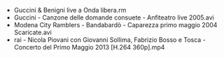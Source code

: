 * Guccini & Benigni live a Onda libera.rm
* Guccini - Canzone delle domande consuete - Anfiteatro live 2005.avi
* Modena City Ramblers - Bandabardò - Caparezza primo maggio 2004 Scaricate.avi
* rai - Nicola Piovani con Giovanni Sollima, Fabrizio Bosso e Tosca - Concerto del Primo Maggio 2013 [H.264 360p].mp4
